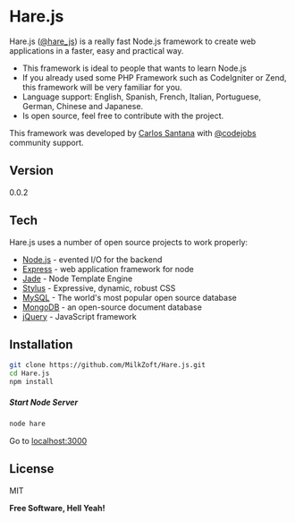 Hare.js
=========

Hare.js ([@hare_js]) is a really fast Node.js framework to create web applications in a faster, easy and practical way.

  - This framework is ideal to people that wants to learn Node.js
  - If you already used some PHP Framework such as CodeIgniter or Zend, this framework will be very familiar for you.
  - Language support: English, Spanish, French, Italian, Portuguese, German, Chinese and Japanese.
  - Is open source, feel free to contribute with the project.

This framework was developed by [Carlos Santana] with [@codejobs] community support.

Version
----
0.0.2

Tech
-----------
Hare.js uses a number of open source projects to work properly:

* [Node.js] - evented I/O for the backend
* [Express] - web application framework for node
* [Jade] - Node Template Engine
* [Stylus] - Expressive, dynamic, robust CSS
* [MySQL] - The world's most popular open source database 
* [MongoDB] - an open-source document database
* [jQuery] - JavaScript framework

Installation
--------------
```sh
git clone https://github.com/MilkZoft/Hare.js.git
cd Hare.js
npm install

```

##### Start Node Server

```sh
node hare
```

Go to [localhost:3000]

License
----

MIT


**Free Software, Hell Yeah!**

[localhost:3000]:http://localhost:3000
[Carlos Santana]:http://www.twitter.com/czantany
[@codejobs]:http://twitter.com/codejobs
[Jade]:http://jade-lang.com
[Stylus]:http://learnboost.github.io/stylus
[MySQL]:http://www.mysql.com
[node.js]:http://nodejs.org
[MongoDB]:http://www.mongodb.org/
[jQuery]:http://jquery.com
[express]:http://expressjs.com
[@hare_js]:http://www.twitter.com/hare_js
